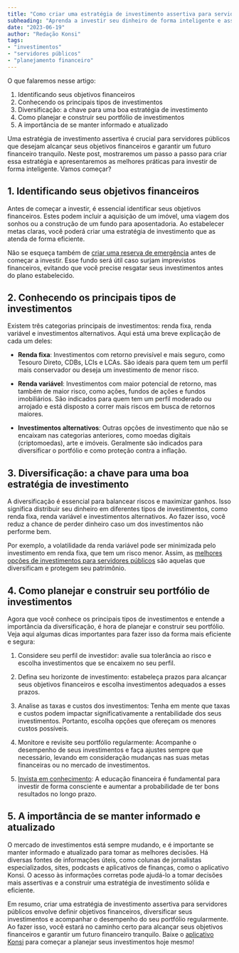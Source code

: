 ```yaml
---
title: "Como criar uma estratégia de investimento assertiva para servidores públicos"
subheading: "Aprenda a investir seu dinheiro de forma inteligente e assegurar um futuro financeiro tranquilo."
date: "2023-06-19"
author: "Redação Konsi"
tags:
- "investimentos"
- "servidores públicos"
- "planejamento financeiro"
---
```


O que falaremos nesse artigo:

1. Identificando seus objetivos financeiros
2. Conhecendo os principais tipos de investimentos
3. Diversificação: a chave para uma boa estratégia de investimento
4. Como planejar e construir seu portfólio de investimentos
5. A importância de se manter informado e atualizado

Uma estratégia de investimento assertiva é crucial para servidores públicos que desejam alcançar seus objetivos financeiros e garantir um futuro financeiro tranquilo. Neste post, mostraremos um passo a passo para criar essa estratégia e apresentaremos as melhores práticas para investir de forma inteligente. Vamos começar?

## 1. Identificando seus objetivos financeiros

Antes de começar a investir, é essencial identificar seus objetivos financeiros. Estes podem incluir a aquisição de um imóvel, uma viagem dos sonhos ou a construção de um fundo para aposentadoria. Ao estabelecer metas claras, você poderá criar uma estratégia de investimento que as atenda de forma eficiente.

Não se esqueça também de [criar uma reserva de emergência](https://konsi.com.br/postagens/a-importncia-da-reserva-de-emergncia-e-como-constru-la-com-inteligncia-financeira) antes de começar a investir. Esse fundo será útil caso surjam imprevistos financeiros, evitando que você precise resgatar seus investimentos antes do plano estabelecido.

## 2. Conhecendo os principais tipos de investimentos

Existem três categorias principais de investimentos: renda fixa, renda variável e investimentos alternativos. Aqui está uma breve explicação de cada um deles:

- **Renda fixa**: Investimentos com retorno previsível e mais seguro, como Tesouro Direto, CDBs, LCIs e LCAs. São ideais para quem tem um perfil mais conservador ou deseja um investimento de menor risco.

- **Renda variável**: Investimentos com maior potencial de retorno, mas também de maior risco, como ações, fundos de ações e fundos imobiliários. São indicados para quem tem um perfil moderado ou arrojado e está disposto a correr mais riscos em busca de retornos maiores.

- **Investimentos alternativos**: Outras opções de investimento que não se encaixam nas categorias anteriores, como moedas digitais (criptomoedas), arte e imóveis. Geralmente são indicados para diversificar o portfólio e como proteção contra a inflação.

## 3. Diversificação: a chave para uma boa estratégia de investimento

A diversificação é essencial para balancear riscos e maximizar ganhos. Isso significa distribuir seu dinheiro em diferentes tipos de investimentos, como renda fixa, renda variável e investimentos alternativos. Ao fazer isso, você reduz a chance de perder dinheiro caso um dos investimentos não performe bem.

Por exemplo, a volatilidade da renda variável pode ser minimizada pelo investimento em renda fixa, que tem um risco menor. Assim, as [melhores opções de investimentos para servidores públicos](https://konsi.com.br/postagens/investimento-para-servidores-pblicos-conhecendo-as-melhores-opes) são aquelas que diversificam e protegem seu patrimônio.

## 4. Como planejar e construir seu portfólio de investimentos

Agora que você conhece os principais tipos de investimentos e entende a importância da diversificação, é hora de planejar e construir seu portfólio. Veja aqui algumas dicas importantes para fazer isso da forma mais eficiente e segura:

1. Considere seu perfil de investidor: avalie sua tolerância ao risco e escolha investimentos que se encaixem no seu perfil.

2. Defina seu horizonte de investimento: estabeleça prazos para alcançar seus objetivos financeiros e escolha investimentos adequados a esses prazos.

3. Analise as taxas e custos dos investimentos: Tenha em mente que taxas e custos podem impactar significativamente a rentabilidade dos seus investimentos. Portanto, escolha opções que ofereçam os menores custos possíveis.

4. Monitore e revisite seu portfólio regularmente: Acompanhe o desempenho de seus investimentos e faça ajustes sempre que necessário, levando em consideração mudanças nas suas metas financeiras ou no mercado de investimentos.

5. [Invista em conhecimento](https://konsi.com.br/postagens/a-importncia-da-educao-financeira-para-servidores-pblicos-e-como-implement-la-em-sua-vida): A educação financeira é fundamental para investir de forma consciente e aumentar a probabilidade de ter bons resultados no longo prazo.

## 5. A importância de se manter informado e atualizado

O mercado de investimentos está sempre mudando, e é importante se manter informado e atualizado para tomar as melhores decisões. Há diversas fontes de informações úteis, como colunas de jornalistas especializados, sites, podcasts e aplicativos de finanças, como o aplicativo Konsi. O acesso às informações corretas pode ajudá-lo a tomar decisões mais assertivas e a construir uma estratégia de investimento sólida e eficiente.

Em resumo, criar uma estratégia de investimento assertiva para servidores públicos envolve definir objetivos financeiros, diversificar seus investimentos e acompanhar o desempenho do seu portfólio regularmente. Ao fazer isso, você estará no caminho certo para alcançar seus objetivos financeiros e garantir um futuro financeiro tranquilo. Baixe o [aplicativo Konsi](https://konsi.com.br) para começar a planejar seus investimentos hoje mesmo!